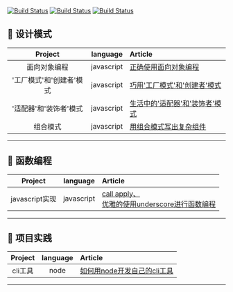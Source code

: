 [![Build Status](https://img.shields.io/badge/%E4%B8%BB%E9%A1%B5-%E6%8E%98%E9%87%91-blue.svg)](https://juejin.im/user/5823d1a3a22b9d0067fde1f7)
[![Build Status](https://img.shields.io/badge/%E4%B8%BB%E9%A1%B5-segmentfault-green.svg)](https://segmentfault.com/u/pkwenda)
[![Build Status](https://img.shields.io/badge/%E4%B8%BB%E9%A1%B5-github-lightgrey.svg)](https://github.com/pkwenda)

  


## 🏅 设计模式

| Project | language | Article |
|:-------:|:-------:|:------|
| 面向对象编程 | javascript | [正确使用面向对象编程](https://github.com/pkwenda/blog/issues/1) 
|'工厂模式'和'创建者'模式 | javascript | [巧用'工厂模式'和'创建者'模式](https://github.com/pkwenda/blog/issues/2) 
|'适配器'和'装饰者'模式 | javascript | [生活中的'适配器'和'装饰者'模式](https://github.com/pkwenda/blog/issues/3) 
| 组合模式 | javascript | [用组合模式写出复杂组件](https://github.com/pkwenda/blog/issues/4) 

-------


## 🏅 函数编程

| Project | language | Article |
|:-------:|:-------:|:------|
| javascript实现 | javascript | [call apply、](https://github.com/pkwenda/blog/issues/5) <br/> [优雅的使用underscore进行函数编程](https://github.com/pkwenda/blog/issues/6) 
 

-------

## 🏅 项目实践

| Project | language | Article |
|:-------:|:-------:|:------|
| cli工具 | node | [如何用node开发自己的cli工具](https://github.com/pkwenda/blog/issues/7) 
 

-------

 
